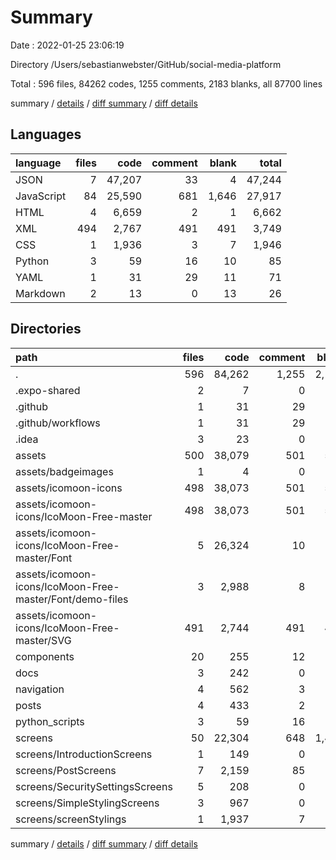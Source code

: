 # Summary

Date : 2022-01-25 23:06:19

Directory /Users/sebastianwebster/GitHub/social-media-platform

Total : 596 files,  84262 codes, 1255 comments, 2183 blanks, all 87700 lines

summary / [details](details.md) / [diff summary](diff.md) / [diff details](diff-details.md)

## Languages
| language | files | code | comment | blank | total |
| :--- | ---: | ---: | ---: | ---: | ---: |
| JSON | 7 | 47,207 | 33 | 4 | 47,244 |
| JavaScript | 84 | 25,590 | 681 | 1,646 | 27,917 |
| HTML | 4 | 6,659 | 2 | 1 | 6,662 |
| XML | 494 | 2,767 | 491 | 491 | 3,749 |
| CSS | 1 | 1,936 | 3 | 7 | 1,946 |
| Python | 3 | 59 | 16 | 10 | 85 |
| YAML | 1 | 31 | 29 | 11 | 71 |
| Markdown | 2 | 13 | 0 | 13 | 26 |

## Directories
| path | files | code | comment | blank | total |
| :--- | ---: | ---: | ---: | ---: | ---: |
| . | 596 | 84,262 | 1,255 | 2,183 | 87,700 |
| .expo-shared | 2 | 7 | 0 | 7 | 14 |
| .github | 1 | 31 | 29 | 11 | 71 |
| .github/workflows | 1 | 31 | 29 | 11 | 71 |
| .idea | 3 | 23 | 0 | 0 | 23 |
| assets | 500 | 38,079 | 501 | 514 | 39,094 |
| assets/badgeimages | 1 | 4 | 0 | 4 | 8 |
| assets/icomoon-icons | 498 | 38,073 | 501 | 510 | 39,084 |
| assets/icomoon-icons/IcoMoon-Free-master | 498 | 38,073 | 501 | 510 | 39,084 |
| assets/icomoon-icons/IcoMoon-Free-master/Font | 5 | 26,324 | 10 | 12 | 26,346 |
| assets/icomoon-icons/IcoMoon-Free-master/Font/demo-files | 3 | 2,988 | 8 | 11 | 3,007 |
| assets/icomoon-icons/IcoMoon-Free-master/SVG | 491 | 2,744 | 491 | 491 | 3,726 |
| components | 20 | 255 | 12 | 46 | 313 |
| docs | 3 | 242 | 0 | 0 | 242 |
| navigation | 4 | 562 | 3 | 45 | 610 |
| posts | 4 | 433 | 2 | 11 | 446 |
| python_scripts | 3 | 59 | 16 | 10 | 85 |
| screens | 50 | 22,304 | 648 | 1,487 | 24,439 |
| screens/IntroductionScreens | 1 | 149 | 0 | 2 | 151 |
| screens/PostScreens | 7 | 2,159 | 85 | 174 | 2,418 |
| screens/SecuritySettingsScreens | 5 | 208 | 0 | 10 | 218 |
| screens/SimpleStylingScreens | 3 | 967 | 0 | 57 | 1,024 |
| screens/screenStylings | 1 | 1,937 | 7 | 183 | 2,127 |

summary / [details](details.md) / [diff summary](diff.md) / [diff details](diff-details.md)